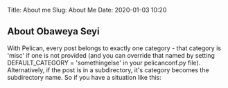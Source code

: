 Title: About me
Slug: About Me
Date: 2020-01-03 10:20

## About Obaweya Seyi  

With Pelican, every post belongs to exactly one category - that category is 'misc' if one is not provided (and you can override that named by setting DEFAULT_CATEGORY = 'somethingelse' in your pelicanconf.py file). Alternatively, if the post is in a subdirectory, it's category becomes the subdirectory name. So if you have a situation like this: